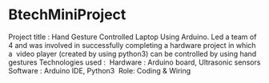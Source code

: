 # BtechMiniProject

Project title : Hand Gesture Controlled Laptop Using Arduino.
Led a team of 4 and was involved in successfully completing a
hardware project in which a  video player (created by using
python3) can be controlled by using hand gestures
Technologies used : 
Hardware : Arduino board, Ultrasonic sensors
Software : Arduino IDE, Python3 
Role: Coding & Wiring
